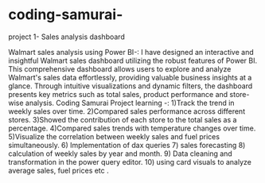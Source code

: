 # coding-samurai-
project 1- Sales analysis dashboard




Walmart sales analysis using Power BI-:
I have designed an interactive and insightful Walmart sales dashboard utilizing the robust features of Power BI. This comprehensive dashboard allows users to explore and analyze Walmart's sales data effortlessly, providing valuable business insights at a glance. Through intuitive visualizations and dynamic filters, the dashboard presents key metrics such as total sales, product performance and store-wise analysis.
Coding Samurai
Project learning -:
1)Track the trend in weekly sales over time.
2)Compared sales performance across different stores.
3)Showed the contribution of each store to the total sales as a percentage.
4)Compared sales trends with temperature changes over time.
5)Visualize the correlation between weekly sales and fuel prices simultaneously.
6) Implementation of dax queries
7) sales forecasting
8) calculation of weekly sales by year and month.
9) Data cleaning and transformation in the power query editor.
10) using card visuals to analyze average sales, fuel prices etc .
